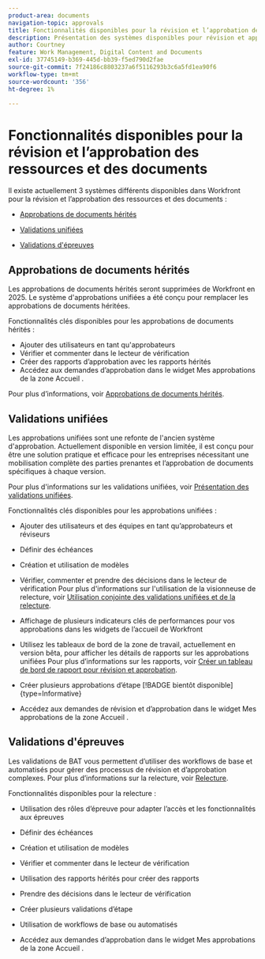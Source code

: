 ```yaml
---
product-area: documents
navigation-topic: approvals
title: Fonctionnalités disponibles pour la révision et l’approbation des ressources et des documents
description: Présentation des systèmes disponibles pour révision et approbation dans Workfront.
author: Courtney
feature: Work Management, Digital Content and Documents
exl-id: 37745149-b369-445d-bb39-f5ed790d2fae
source-git-commit: 7f24186c8803237a6f5116293b3c6a5fd1ea90f6
workflow-type: tm+mt
source-wordcount: '356'
ht-degree: 1%

---
```


# Fonctionnalités disponibles pour la révision et l’approbation des ressources et des documents

Il existe actuellement 3 systèmes différents disponibles dans Workfront pour la révision et l’approbation des ressources et des documents :

* [Approbations de documents hérités](#legacy-document-approvals)

* [Validations unifiées](#new-document-approvals)

* [Validations d&#39;épreuves](#proof-approvals)

## Approbations de documents hérités

Les approbations de documents hérités seront supprimées de Workfront en 2025. Le système d&#39;approbations unifiées a été conçu pour remplacer les approbations de documents héritées.

Fonctionnalités clés disponibles pour les approbations de documents hérités :

* Ajouter des utilisateurs en tant qu&#39;approbateurs
* Vérifier et commenter dans le lecteur de vérification
* Créer des rapports d’approbation avec les rapports hérités
* Accédez aux demandes d’approbation dans le widget Mes approbations de la zone Accueil .

Pour plus d’informations, voir [Approbations de documents hérités](/help/quicksilver/review-and-approve-work/manage-approvals/approval-process-in-workfront.md#document-approval-processes).

## Validations unifiées

Les approbations unifiées sont une refonte de l&#39;ancien système d&#39;approbation. Actuellement disponible en version limitée, il est conçu pour être une solution pratique et efficace pour les entreprises nécessitant une mobilisation complète des parties prenantes et l’approbation de documents spécifiques à chaque version.

Pour plus d&#39;informations sur les validations unifiées, voir [Présentation des validations unifiées](/help/quicksilver/review-and-approve-work/document-reviews-and-approvals/document-approvals-overview.md).

Fonctionnalités clés disponibles pour les approbations unifiées :

* Ajouter des utilisateurs et des équipes en tant qu’approbateurs et réviseurs

* Définir des échéances

* Création et utilisation de modèles

* Vérifier, commenter et prendre des décisions dans le lecteur de vérification
Pour plus d&#39;informations sur l&#39;utilisation de la visionneuse de relecture, voir [Utilisation conjointe des validations unifiées et de la relecture](/help/quicksilver/review-and-approve-work/document-reviews-and-approvals/doc-approvals-and-proofing.md).

* Affichage de plusieurs indicateurs clés de performances pour vos approbations dans les widgets de l’accueil de Workfront

* Utilisez les tableaux de bord de la zone de travail, actuellement en version bêta, pour afficher les détails de rapports sur les approbations unifiées
Pour plus d’informations sur les rapports, voir [Créer un tableau de bord de rapport pour révision et approbation](/help/quicksilver/review-and-approve-work/document-reviews-and-approvals/create-review-and-approval-dashboard.md).

* Créer plusieurs approbations d’étape [!BADGE bientôt disponible]{type=Informative}

* Accédez aux demandes de révision et d’approbation dans le widget Mes approbations de la zone Accueil .


## Validations d&#39;épreuves

Les validations de BAT vous permettent d’utiliser des workflows de base et automatisés pour gérer des processus de révision et d’approbation complexes. Pour plus d’informations sur la relecture, voir [Relecture](/help/quicksilver/review-and-approve-work/proofing/proofing-overview/proofing-basics.md).

Fonctionnalités disponibles pour la relecture :

* Utilisation des rôles d’épreuve pour adapter l’accès et les fonctionnalités aux épreuves

* Définir des échéances

* Création et utilisation de modèles

* Vérifier et commenter dans le lecteur de vérification

* Utilisation des rapports hérités pour créer des rapports

* Prendre des décisions dans le lecteur de vérification

* Créer plusieurs validations d’étape

* Utilisation de workflows de base ou automatisés

* Accédez aux demandes d’approbation dans le widget Mes approbations de la zone Accueil .

<!--
## Upcoming deprecations
-->

